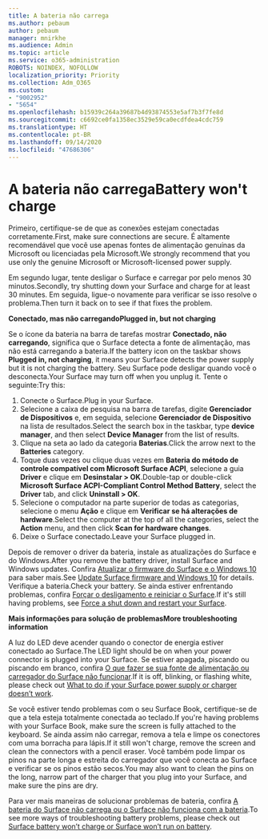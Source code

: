 ```yaml
---
title: A bateria não carrega
ms.author: pebaum
author: pebaum
manager: mnirkhe
ms.audience: Admin
ms.topic: article
ms.service: o365-administration
ROBOTS: NOINDEX, NOFOLLOW
localization_priority: Priority
ms.collection: Adm_O365
ms.custom:
- "9002952"
- "5654"
ms.openlocfilehash: b15939c264a39687b4d93874553e5af7b3f7fe8d
ms.sourcegitcommit: c6692ce0fa1358ec3529e59ca0ecdfdea4cdc759
ms.translationtype: HT
ms.contentlocale: pt-BR
ms.lasthandoff: 09/14/2020
ms.locfileid: "47686306"
---
```

# <a name="battery-wont-charge"></a><span data-ttu-id="8a15e-102">A bateria não carrega</span><span class="sxs-lookup"><span data-stu-id="8a15e-102">Battery won't charge</span></span>

<span data-ttu-id="8a15e-103">Primeiro, certifique-se de que as conexões estejam conectadas corretamente.</span><span class="sxs-lookup"><span data-stu-id="8a15e-103">First, make sure connections are secure.</span></span> <span data-ttu-id="8a15e-104">É altamente recomendável que você use apenas fontes de alimentação genuínas da Microsoft ou licenciadas pela Microsoft.</span><span class="sxs-lookup"><span data-stu-id="8a15e-104">We strongly recommend that you use only the genuine Microsoft or Microsoft-licensed power supply.</span></span>

<span data-ttu-id="8a15e-105">Em segundo lugar, tente desligar o Surface e carregar por pelo menos 30 minutos.</span><span class="sxs-lookup"><span data-stu-id="8a15e-105">Secondly, try shutting down your Surface and charge for at least 30 minutes.</span></span> <span data-ttu-id="8a15e-106">Em seguida, ligue-o novamente para verificar se isso resolve o problema.</span><span class="sxs-lookup"><span data-stu-id="8a15e-106">Then turn it back on to see if that fixes the problem.</span></span>

<span data-ttu-id="8a15e-107">**Conectado, mas não carregando**</span><span class="sxs-lookup"><span data-stu-id="8a15e-107">**Plugged in, but not charging**</span></span>

<span data-ttu-id="8a15e-108">Se o ícone da bateria na barra de tarefas mostrar **Conectado, não carregando**, significa que o Surface detecta a fonte de alimentação, mas não está carregando a bateria.</span><span class="sxs-lookup"><span data-stu-id="8a15e-108">If the battery icon on the taskbar shows **Plugged in, not charging**, it means your Surface detects the power supply but it is not charging the battery.</span></span> <span data-ttu-id="8a15e-109">Seu Surface pode desligar quando você o desconecta.</span><span class="sxs-lookup"><span data-stu-id="8a15e-109">Your Surface may turn off when you unplug it.</span></span> <span data-ttu-id="8a15e-110">Tente o seguinte:</span><span class="sxs-lookup"><span data-stu-id="8a15e-110">Try this:</span></span>

1. <span data-ttu-id="8a15e-111">Conecte o Surface.</span><span class="sxs-lookup"><span data-stu-id="8a15e-111">Plug in your Surface.</span></span>
2. <span data-ttu-id="8a15e-112">Selecione a caixa de pesquisa na barra de tarefas, digite **Gerenciador de Dispositivos** e, em seguida, selecione **Gerenciador de Dispositivo** na lista de resultados.</span><span class="sxs-lookup"><span data-stu-id="8a15e-112">Select the search box in the taskbar, type **device manager**, and then select **Device Manager** from the list of results.</span></span>
3. <span data-ttu-id="8a15e-113">Clique na seta ao lado da categoria **Baterias**.</span><span class="sxs-lookup"><span data-stu-id="8a15e-113">Click the arrow next to the **Batteries** category.</span></span>
4. <span data-ttu-id="8a15e-114">Toque duas vezes ou clique duas vezes em **Bateria do método de controle compatível com Microsoft Surface ACPI**, selecione a guia **Driver** e clique em **Desinstalar > OK**.</span><span class="sxs-lookup"><span data-stu-id="8a15e-114">Double-tap or double-click **Microsoft Surface ACPI-Compliant Control Method Battery**, select the **Driver** tab, and click **Uninstall > OK**.</span></span>
5. <span data-ttu-id="8a15e-115">Selecione o computador na parte superior de todas as categorias, selecione o menu **Ação** e clique em **Verificar se há alterações de hardware**.</span><span class="sxs-lookup"><span data-stu-id="8a15e-115">Select the computer at the top of all the categories, select the **Action** menu, and then click **Scan for hardware changes**.</span></span>
6. <span data-ttu-id="8a15e-116">Deixe o Surface conectado.</span><span class="sxs-lookup"><span data-stu-id="8a15e-116">Leave your Surface plugged in.</span></span>

<span data-ttu-id="8a15e-117">Depois de remover o driver da bateria, instale as atualizações do Surface e do Windows.</span><span class="sxs-lookup"><span data-stu-id="8a15e-117">After you remove the battery driver, install Surface and Windows updates.</span></span> <span data-ttu-id="8a15e-118">Confira [Atualizar o firmware do Surface e o Windows 10](https://support.microsoft.com/help/4023505) para saber mais.</span><span class="sxs-lookup"><span data-stu-id="8a15e-118">See [Update Surface firmware and Windows 10](https://support.microsoft.com/help/4023505) for details.</span></span> <span data-ttu-id="8a15e-119">Verifique a bateria.</span><span class="sxs-lookup"><span data-stu-id="8a15e-119">Check your battery.</span></span> <span data-ttu-id="8a15e-120">Se ainda estiver enfrentando problemas, confira [Forçar o desligamento e reiniciar o Surface](https://support.microsoft.com/help/4036280/surface-force-a-shut-down-and-restart-your-surface).</span><span class="sxs-lookup"><span data-stu-id="8a15e-120">If it's still having problems, see [Force a shut down and restart your Surface](https://support.microsoft.com/help/4036280/surface-force-a-shut-down-and-restart-your-surface).</span></span>

<span data-ttu-id="8a15e-121">**Mais informações para solução de problemas**</span><span class="sxs-lookup"><span data-stu-id="8a15e-121">**More troubleshooting information**</span></span>

<span data-ttu-id="8a15e-122">A luz do LED deve acender quando o conector de energia estiver conectado ao Surface.</span><span class="sxs-lookup"><span data-stu-id="8a15e-122">The LED light should be on when your power connector is plugged into your Surface.</span></span> <span data-ttu-id="8a15e-123">Se estiver apagada, piscando ou piscando em branco, confira [O que fazer se sua fonte de alimentação ou carregador do Surface não funcionar](https://support.microsoft.com/help/4484763/surface-fix-issues-with-your-power-supply).</span><span class="sxs-lookup"><span data-stu-id="8a15e-123">If it is off, blinking, or flashing white, please check out [What to do if your Surface power supply or charger doesn’t work](https://support.microsoft.com/help/4484763/surface-fix-issues-with-your-power-supply).</span></span> 

<span data-ttu-id="8a15e-124">Se você estiver tendo problemas com o seu Surface Book, certifique-se de que a tela esteja totalmente conectada ao teclado.</span><span class="sxs-lookup"><span data-stu-id="8a15e-124">If you're having problems with your Surface Book, make sure the screen is fully attached to the keyboard.</span></span> <span data-ttu-id="8a15e-125">Se ainda assim não carregar, remova a tela e limpe os conectores com uma borracha para lápis.</span><span class="sxs-lookup"><span data-stu-id="8a15e-125">If it still won't charge, remove the screen and clean the connectors with a pencil eraser.</span></span> <span data-ttu-id="8a15e-126">Você também pode limpar os pinos na parte longa e estreita do carregador que você conecta ao Surface e verificar se os pinos estão secos.</span><span class="sxs-lookup"><span data-stu-id="8a15e-126">You may also want to clean the pins on the long, narrow part of the charger that you plug into your Surface, and make sure the pins are dry.</span></span>

<span data-ttu-id="8a15e-127">Para ver mais maneiras de solucionar problemas de bateria, confira [A bateria do Surface não carrega ou o Surface não funciona com a bateria](https://support.microsoft.com/help/4023536/surface-surface-battery-wont-charge).</span><span class="sxs-lookup"><span data-stu-id="8a15e-127">To see more ways of troubleshooting battery problems, please check out [Surface battery won’t charge or Surface won’t run on battery](https://support.microsoft.com/help/4023536/surface-surface-battery-wont-charge).</span></span>
